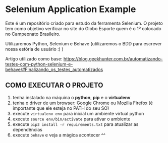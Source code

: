 # Selenium Application Example

Este é um repositório criado para estudo da ferramenta Selenium. O projeto tem como objetivo verificar no site do Globo Esporte quem é o 1º colocado no Campeonato Brasileiro.

Utilizaremos Python, Selenium e Behave (utilizaremos o BDD para escrever nossa estória de usuário :) )

Artigo utilizado como base: https://blog.geekhunter.com.br/automatizando-testes-com-python-selenium-e-behave/#Finalizando_os_testes_automatizados 

## COMO EXECUTAR O PROJETO

1. tenha instalado na máquina o **python**, **pip** e o **virtualenv**
2. tenha o driver de um browser: Google Chrome ou Mozilla Firefox (é importante que ele esteja no PATH do seu SO)
2. execute `virtualenv env` para inicial um ambiente virtual python
3. execute `source env/bin/activate` para ativar o ambiente  
4. execute `pip3 install -r requirements.txt` para atualizar as dependências
5. execute `behave` e veja a mágica acontecer ^^ 